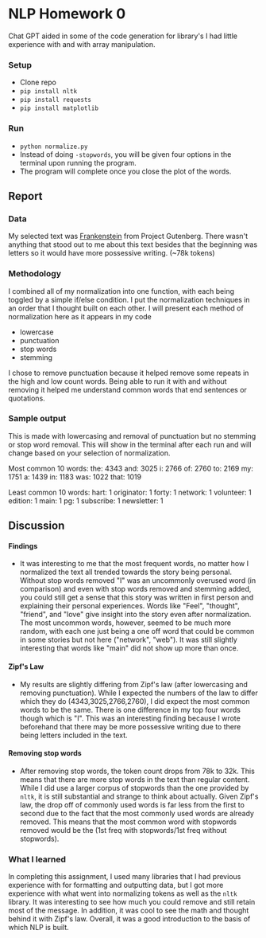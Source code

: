 # NLP Homework 0
Chat GPT aided in some of the code generation for library's I had little experience with and with array manipulation.


### Setup
- Clone repo
- `pip install nltk`
- `pip install requests`
- `pip install matplotlib`

### Run
- `python normalize.py`
- Instead of doing `-stopwords`, you will be given four options in the terminal upon running the program.
- The program will complete once you close the plot of the words.


##  Report
### Data
My selected text was [Frankenstein](https://www.gutenberg.org/files/84/84-h/84-h.htm) from Project Gutenberg. There wasn't anything that stood out to me about this text besides that the beginning was letters so it would have more possessive writing. (~78k tokens)

### Methodology
I combined all of my normalization into one function, with each being toggled by a simple if/else condition. I put the normalization techniques in an order that I thought built on each other. I will present each method of normalization here as it appears in my code
- lowercase
-  punctuation
- stop words
- stemming

  
I chose to remove punctuation because it helped remove some repeats in the high and low count words. Being able to run it with and without removing it helped me understand common words that end sentences or quotations.

### Sample output
This is made with lowercasing and removal of punctuation but no stemming or stop word removal.
This will show in the terminal after each run and will change based on your selection of normalization.


Most common 10 words:
the: 4343
and: 3025
i: 2766
of: 2760
to: 2169
my: 1751
a: 1439
in: 1183
was: 1022
that: 1019

Least common 10 words:
hart: 1
originator: 1
forty: 1
network: 1
volunteer: 1
edition: 1
main: 1
pg: 1
subscribe: 1
newsletter: 1



## Discussion
#### Findings
- It was interesting to me that the most frequent words, no matter how I normalized the text all trended towards the story being personal. Without stop words removed "I" was an uncommonly overused word (in comparison) and even with stop words removed and stemming added, you could still get a sense that this story was written in first person and explaining their personal experiences. Words like "Feel", "thought", "friend", and "love" give insight into the story even after normalization. The most uncommon words, however, seemed to be much more random, with each one just being a one off word that could be common in some stories but not here ("network", "web"). It was still slightly interesting that words like "main" did not show up more than once.
#### Zipf's Law
- My results are slightly differing from Zipf's law (after lowercasing and removing punctuation). While I expected the numbers of the law to differ which they do (4343,3025,2766,2760), I did expect the most common words to be the same. There is one difference in my top four words though which is "I". This was an interesting finding because I wrote beforehand that there may be more possessive writing due to there being letters included in the text.
#### Removing stop words
- After removing stop words, the token count drops from 78k to 32k. This means that there are more stop words in the text than regular content. While I did use a larger corpus of stopwords than the one provided by `nltk`, it is still substantial and strange to think about actually. Given Zipf's law, the drop off of commonly used words is far less from the first to second due to the fact that the most commonly used words are already removed. This means that the most common word with stopwords removed would be the (1st freq with stopwords/1st freq without stopwords).

### What I learned
In completing this assignment, I used many libraries that I had previous experience with for formatting and outputting data, but I got more experience with what went into normalizing tokens as well as the `nltk` library. It was interesting to see how much you could remove and still retain most of the message. In addition, it was cool to see the math and thought behind it with Zipf's law. Overall, it was a good introduction to the basis of which NLP is built.